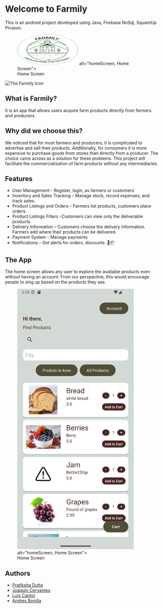 
# Welcome to Farmily
This is an android project developed using Java, Firebase NoSql, SquareUp Picasso.

<figure>
    <img src="/app/src/main/res/mipmap-xxhdpi/farmily_logo.jpg" width="200" height="100">
         alt="homeScreen, Home Screen">
    <figcaption>Home Screen</figcaption>
</figure>

![The Farmily Icon]()

## What is Farmily?
It is an app that allows users acquire farm products directly from farmers and producers.

## Why did we choose this?
We noticed that for most farmers and producers, it is complicated to advertise and sell their products. Additionally, for consumers it is more expensive to purchase goods from stores than directly from a producer.
The choice came across as a solution for these problems. This project will facilitate the commercialization of farm products without any intermediaries.

## Features
- User Management – Register, login, as farmers  or customers
- Inventory and  Sales Tracking – Manage stock, record expenses, and track sales.
- Product Listings  and Orders – Farmers list products, customers place orders.
- Product Listings  Filters -Customers can view only the deliverable products.
- Delivery Information – Customers choose the delivery information. Farmers add where their products can be delivered.
- Payment System - Manage payments
- Notifications – Get alerts for orders, discounts. 🚜📦

## The App
The home screen allows any user to explore the available products even without having an account. From our perspective, this would encourage people to sing up based on the products they see.

<figure>
    <img src="/app/src/main/res/drawable/home_screen_farmily.png">
         alt="homeScreen, Home Screen">
    <figcaption>Home Screen</figcaption>
</figure>

## Authors
- [Pratiksha Dutta](https://github.com/Prats0509)
- [Joaquin Cervantes](https://github.com/JofeCC)
- [Luis Cantor](https://github.com/cantorLacs)
- [Andres Bonilla](https://github.com/Andres94b)